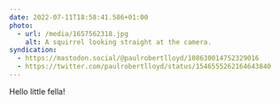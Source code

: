 ```yaml
---
date: 2022-07-11T18:58:41.586+01:00
photo:
  - url: /media/1657562318.jpg
    alt: A squirrel looking straight at the camera.
syndication:
  - https://mastodon.social/@paulrobertlloyd/108630014752329016
  - https://twitter.com/paulrobertlloyd/status/1546555262164643840
---
```

Hello little fella!
